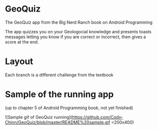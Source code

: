 # GeoQuiz
The GeoQuiz app from the Big Nerd Ranch book on Android Programming

The app quizzes you on your Geologocial knowledge and presents toasts messages
letting you know if you are correct or incorrect, then gives a score at the end.

# Layout
Each branch is a different challenge from the textbook

# Sample of the running app
(up to chapter 5 of Android Programming book, not yet finished)

![Sample gif of GeoQuiz running](https://github.com/Cody-Chinn/GeoQuiz/blob/master/README%20sample.gif =200x400)

